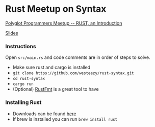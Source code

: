# Rust Meetup on Syntax

[Polyglot Programmers Meetup -- RUST, an Introduction](https://www.meetup.com/Chicago-Polyglot-Programmers-Meetup/events/233921172/)

[Slides](https://slides.com/westinwrzesinski/rust-syntax)

### Instructions

Open `src/main.rs` and code comments are in order of steps to solve.

* Make sure rust and cargo is installed
* `git clone https://github.com/westeezy/rust-syntax.git`
* `cd rust-syntax`
* `cargo run`
* (Optional) [RustFmt](https://github.com/rust-lang-nursery/rustfmt) is a great tool to have

### Installing Rust

* Downloads can be found [here](https://www.rust-lang.org/en-US/downloads.html)
* If brew is installed you can run `brew install rust`

